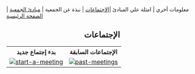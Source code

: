 معلومات أخري | امثلة علي المبادئ  |[الإجتماعات](https://amateursanonymous.github.io/meetings) | نبذة عن الجمعية | [مبادئ الجمعية](https://amateursanonymous.github.io/principles) | [الصفحة الرئيسية](https://amateursanonymous.github.io/index-new)

## <center>الإجتماعات </center>


<table style="margin-left:auto;margin-right:auto;text-align:center">
  <tr>
    <th style="text-align:center">بدء إجتماع  جديد</th>
    <th style="text-align:center">الإجتماعات السابقة</th>
  </tr>
  <tr>
    <td style="text-align:center"><a href="https://amateursanonymous.github.io/start-a-meeting"><img src="https://raw.githubusercontent.com/asayedio/amateursanonymous.github.io/start-a-meeting/assets/mic-162.png" alt="start-a-meeting"/></a></td>
    <td style="text-align:center"><a href="https://amateursanonymous.github.io/past-meetings"><img src="https://raw.githubusercontent.com/amateursanonymous/amateursanonymous.github.io/main/assets/meeting-162.png" alt="past-meetings"/></a></td>
  </tr>
</table> 
